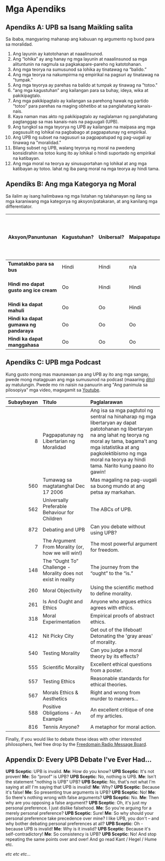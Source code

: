 # Mga Apendiks

## Apendiks A: UPB sa Isang Maikling salita

Sa ibaba, mangyaring mahanap ang kabuuan ng argumento ng buod para sa moralidad.

1. Ang layunin ay katotohanan at naaalinsunod.
2. Ang “lohika” ay ang hanay ng mga layunin at naaalinsunod sa mga alituntunin na nagmula sa pagkakapare-pareho ng katotohanan.
3. Ang mga teorya na sumusunod sa lohika ay tinatawag na “balido.”
4. Ang mga teorya na nakumpirma ng empirikal na pagsuri ay tinatawag na "tumpak."
5. Ang mga teyorya ay parehas na balido at tumpak ay tinawag na "totoo."
6. "ang mga kagustuhan" ang kailangan para sa buhay, ideya, wika at pakikipagtalo.
7. Ang mga pakikipagtalo ay kailangan sa parehong hawak ng partido "totoo" para parehas na maging obhetibo at sa panglahatang kanais-nais.
8. Kaya naman mas akto ng pakikipagtalo ay naglalaman ng panglahatang pagtanggap sa mas kanais-nais na paguugali (UPB).
9. Ang tungkol sa mga teyorya ng UPB ay kailangan na maipasa ang mga pagsusulit ng lohikal na pagbabago at pagpapatunay ng empirikal.
10. Ang UPB ng subset na nagsusuri sa pagpapatupad ng pag-uugali ay tinawag na "moralidad."
11. Bilang subset ng UPB, walang teyorya ng moral na pwedeng konsidirahin na totoo kung ito ay lohikal o hindi suportado ng empirikal na katibayan.
12. Ang mga moral na teorya ay sinusuportahan ng lohikal at ang mga katibayan ay totoo. lahat ng iba pang moral na mga teorya ay hindi tama.

## Apendiks B: Ang mga Kategorya ng Moral

Sa ilalim ay isang halimbawa ng mga listahan ng talahanayan ng ilang sa mga karaniwang mga kategorya ng aksyon/patakaran, at ang kanilang mga differentiator.

| Aksyon/Panuntunan                      | Kagustuhan? | Unibersal? | Maipapatupad? | Ang aksyon ang kinakailangan sa pagsisimula ng panig ng biktima? | Maaari bang iwasan ang mga lumalabag? | Moral na Kategorya                       |
| -------------------------------------- | ----------- | ---------- | ------------- | ---------------------------------------------------------------- | ------------------------------------- | ---------------------------------------- |
| **Tumatakbo para sa bus**              | Hindi       | Hindi      | n/a           | n/a                                                              | n/a                                   | Walang pinapanigan                       |
| **Hindi mo dapat gusto ang ice cream** | Oo          | Hindi      | Hindi         | n/a                                                              | n/a                                   | Walang pinapanigan (sariling kagustuhan) |
| **Hindi ka dapat mahuli**              | Oo          | Oo         | Hindi         | Hindi                                                            | Oo                                    | APA                                      |
| **Hindi ka dapat gumawa ng pandaraya** | Oo          | Oo         | Oo            | Oo                                                               | Oo                                    | Mabuti                                   |
| **Hindi ka dapat manggahasa**          | Oo          | Oo         | Oo            | Hindi                                                            | Hindi                                 | Mabuti                                   |

## Apendiks C: UPB mga Podcast

Kung gusto mong mas maunawaan pa ang UPB ay ito ang mga sangay, pwede mong matagpuan ang mga sumusunod na podcast (maaaring [dito](www.freedomainradio.com)) ay matulungin. Pwede mo rin naisin na panuurin ang "Ang panimula sa pilosopiya" mga video, magagamit sa [Youtube](www.youtube.com/freedomainradio).

| Subaybayan | Titulo                                                        | Paglalarawan                                                                                                                                                                                                                                                           |
| ----------:|:------------------------------------------------------------- |:---------------------------------------------------------------------------------------------------------------------------------------------------------------------------------------------------------------------------------------------------------------------- |
|          8 | Pagpapatunay ng Libertarian ng Moralidad                      | Ang isa sa mga pagtutol ng sentral na hinaharap ng mga libertaryan ay dapat patotohanan ng libertaryan na ang lahat ng teorya ng moral ay tama, bagama't ang mga istatistika at ang pagkolektibismo ng mga moral na teorya ay hindi tama. Narito kung paano ito gawin! |
|        560 | Tumawag sa magtatanghal Dec 17 2006                           | Mas magaling na pag-uugali sa buong mundo at ang petsa ay markahan.                                                                                                                                                                                                    |
|        562 | Universally Preferable Behaviour for Children                 | The ABCs of UPB.                                                                                                                                                                                                                                                       |
|        872 | Debating and UPB                                              | Can you debate without using UPB?                                                                                                                                                                                                                                      |
|          7 | The Argument From Morality (or, how we will win!)             | The most powerful argument for freedom.                                                                                                                                                                                                                                |
|        148 | The “Ought To” Challenge - Morality does not exist in reality | The journey from the “ought” to the “is.”                                                                                                                                                                                                                              |
|        260 | Moral Objectivity                                             | Using the scientific method to define morality.                                                                                                                                                                                                                        |
|        261 | Is And Ought and Ethics                                       | Anyone who argues ethics agrees with ethics.                                                                                                                                                                                                                           |
|        318 | Moral Experimentation                                         | Empirical proofs of abstract ethics.                                                                                                                                                                                                                                   |
|        412 | Nit Picky City                                                | Get out of the lifeboat! Detonating the 'gray areas' of morality.                                                                                                                                                                                                      |
|        540 | Testing Morality                                              | Can you judge a moral theory by its effects?                                                                                                                                                                                                                           |
|        555 | Scientific Morality                                           | Excellent ethical questions from a poster.                                                                                                                                                                                                                             |
|        557 | Testing Ethics                                                | Reasonable standards for ethical theories.                                                                                                                                                                                                                             |
|        567 | Morals Ethics & Aesthetics                                    | Right and wrong from murder to manners...                                                                                                                                                                                                                              |
|        588 | Positive Obligations - An Example                             | An excellent critique of one of my articles.                                                                                                                                                                                                                           |
|        816 | Tennis Anyone?                                                | A metaphor for moral action.                                                                                                                                                                                                                                           |

Finally, if you would like to debate these ideas with other interested philosophers, feel free drop by the [Freedomain Radio Message Board](www.freedomainradio.com/board).

## Appendix D: Every UPB Debate I've Ever Had...

**UPB Sceptic**: UPB is invalid. **Me**: How do you know? **UPB Sceptic**: It's not proven! **Me**: So “proof” is UPB? **UPB Sceptic**: No, nothing is UPB. **Me**: Isn't the statement "nothing is UPB" UPB? **UPB Sceptic**: No, that's not what I'm saying at all! I'm saying that UPB is invalid! **Me**: Why? **UPB Sceptic**: Because it's false! **Me**: So presenting true arguments is UPB? **UPB Sceptic**: No! **Me**: So there's nothing wrong with false arguments? **UPB Sceptic**: No. **Me**: Then why are you opposing a false argument? **UPB Sceptic**: Oh, it's just my personal preference. I just dislike falsehood. **Me**: So you're arguing for a merely personal preference? **UPB Sceptic**: Sure! **Me**: So why should your personal preference take precedence over mine? I like UPB, you don't – and why bother debating personal preferences at all? **UPB Sceptic**: Oh - because UPB is invalid! **Me**: Why is it invalid? **UPB Sceptic**: Because it's self-contradictory! **Me**: So consistency is UPB? **UPB Sceptic**: No! And stop repeating the same points over and over! And go read Kant / Hegel / Hume etc.

*etc etc etc...*
